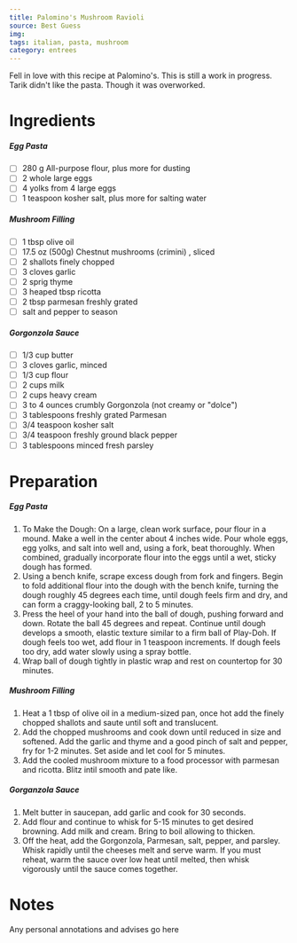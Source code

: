 ```yaml
---
title: Palomino's Mushroom Ravioli
source: Best Guess
img:
tags: italian, pasta, mushroom
category: entrees
---
```


Fell in love with this recipe at Palomino's. This is still a work in progress. Tarik didn't like the pasta. Though it was overworked.

Ingredients
===========

##### Egg Pasta
* [ ] 280 g All-purpose flour, plus more for dusting
* [ ] 2 whole large eggs
* [ ] 4 yolks from 4 large eggs
* [ ] 1 teaspoon kosher salt, plus more for salting water

##### Mushroom Filling
* [ ] 1 tbsp olive oil
* [ ] 17.5 oz (500g) Chestnut mushrooms (crimini) , sliced
* [ ] 2 shallots finely chopped
* [ ] 3 cloves garlic
* [ ] 2 sprig thyme
* [ ] 3 heaped tbsp ricotta
* [ ] 2 tbsp parmesan freshly grated
* [ ] salt and pepper to season

##### Gorgonzola Sauce
* [ ] 1/3 cup butter
* [ ] 3 cloves garlic, minced
* [ ] 1/3 cup flour
* [ ] 2 cups milk
* [ ] 2 cups heavy cream
* [ ] 3 to 4 ounces crumbly Gorgonzola (not creamy or "dolce")
* [ ] 3 tablespoons freshly grated Parmesan
* [ ] 3/4 teaspoon kosher salt
* [ ] 3/4 teaspoon freshly ground black pepper
* [ ] 3 tablespoons minced fresh parsley

Preparation
===========
##### Egg Pasta
1. To Make the Dough: On a large, clean work surface, pour flour in a mound. Make a well in the center about 4 inches wide. Pour whole eggs, egg yolks, and salt into well and, using a fork, beat thoroughly. When combined, gradually incorporate flour into the eggs until a wet, sticky dough has formed.
2. Using a bench knife, scrape excess dough from fork and fingers. Begin to fold additional flour into the dough with the bench knife, turning the dough roughly 45 degrees each time, until dough feels firm and dry, and can form a craggy-looking ball, 2 to 5 minutes.
3. Press the heel of your hand into the ball of dough, pushing forward and down. Rotate the ball 45 degrees and repeat. Continue until dough develops a smooth, elastic texture similar to a firm ball of Play-Doh. If dough feels too wet, add flour in 1 teaspoon increments. If dough feels too dry, add water slowly using a spray bottle.
4. Wrap ball of dough tightly in plastic wrap and rest on countertop for 30 minutes.

##### Mushroom Filling
1. Heat a 1 tbsp of olive oil in a medium-sized pan, once hot add the finely chopped shallots and saute until soft and translucent.
2. Add the chopped mushrooms and cook down until reduced in size and softened. Add the garlic and thyme and a good pinch of salt and pepper, fry for 1-2 minutes. Set aside and let cool for 5 minutes.
3. Add the cooled mushroom mixture to a food processor with parmesan and ricotta. Blitz intil smooth and pate like.

##### Gorganzola Sauce
1. Melt butter in saucepan, add garlic and cook for 30 seconds.
2. Add flour and continue to whisk for 5-15 minutes to get desired browning. Add milk and cream. Bring to boil allowing to thicken.
2. Off the heat, add the Gorgonzola, Parmesan, salt, pepper, and parsley. Whisk rapidly until the cheeses melt and serve warm. If you must reheat, warm the sauce over low heat until melted, then whisk vigorously until the sauce comes together.


Notes
=====

Any personal annotations and advises go here
